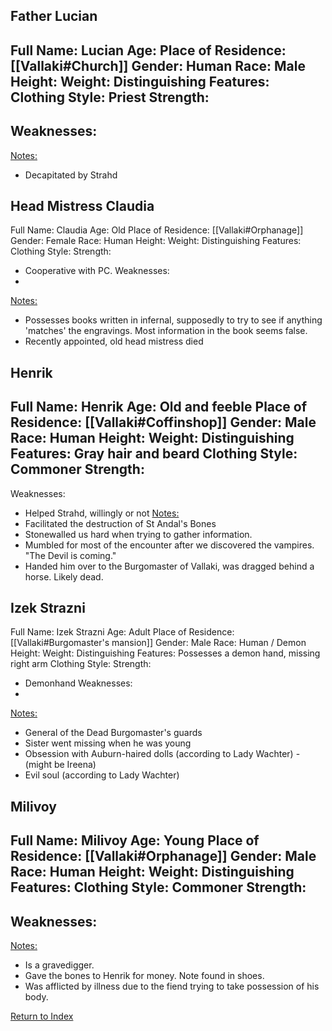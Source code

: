 ## Father Lucian
Full Name: Lucian
Age: 
Place of Residence: [[Vallaki#Church]]
Gender: Human
Race: Male
Height:
Weight:
Distinguishing Features:
Clothing Style: Priest
Strength:
 - 
Weaknesses:
 - 
<u>Notes:</u>
- Decapitated by Strahd

## Head Mistress Claudia
Full Name: Claudia
Age: Old
Place of Residence: [[Vallaki#Orphanage]]
Gender: Female
Race: Human
Height:
Weight:
Distinguishing Features:
Clothing Style:
Strength:
 - Cooperative with PC.
Weaknesses:
 - 
<u>Notes:</u>
- Possesses books written in infernal, supposedly to try to see if anything 'matches' the engravings. Most information in the book seems false.
- Recently appointed, old head mistress died

## Henrik
Full Name: Henrik
Age: Old and feeble
Place of Residence: [[Vallaki#Coffinshop]]
Gender: Male
Race: Human
Height:
Weight:
Distinguishing Features: Gray hair and beard
Clothing Style: Commoner
Strength:
 - 
Weaknesses:
 - Helped Strahd, willingly or not 
<u>Notes:</u>
- Facilitated the destruction of St Andal's Bones
- Stonewalled us hard when trying to gather information.
- Mumbled for most of the encounter after we discovered the vampires. "The Devil is coming."
- Handed him over to the Burgomaster of Vallaki, was dragged behind a horse. Likely dead.

## Izek Strazni
Full Name: Izek Strazni
Age: Adult
Place of Residence: [[Vallaki#Burgomaster's mansion]]
Gender: Male
Race: Human / Demon
Height:
Weight:
Distinguishing Features: Possesses a demon hand, missing right arm
Clothing Style:
Strength:
 - Demonhand
Weaknesses:
 - 
<u>Notes:</u>
- General of the Dead Burgomaster's guards
- Sister went missing when he was young
- Obsession with Auburn-haired dolls (according to Lady Wachter) - (might be Ireena)
- Evil soul (according to Lady Wachter)

## Milivoy
Full Name: Milivoy
Age: Young
Place of Residence: [[Vallaki#Orphanage]]
Gender: Male
Race: Human
Height:
Weight:
Distinguishing Features:
Clothing Style: Commoner
Strength:
 - 
Weaknesses:
 - 
<u>Notes:</u>
- Is a gravedigger.
- Gave the bones to Henrik for money. Note found in shoes.
- Was afflicted by illness due to the fiend trying to take possession of his body.

[Return to Index](Index)